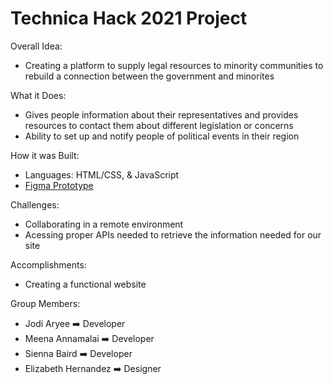 # Technica Hack 2021 Project
Overall Idea:
- Creating a platform to supply legal resources to minority communities to rebuild a connection between the government and minorites

What it Does:
- Gives people information about their representatives and provides resources to contact them about different legislation or concerns 
- Ability to set up and notify people of political events in their region

How it was Built:
- Languages: HTML/CSS, & JavaScript
- [Figma Prototype](https://www.figma.com/proto/9DrfVDW1Qs6shlaDpgMoHp/RepU?node-id=2%3A2&scaling=scale-down&page-id=0%3A1&starting-point-node-id=2%3A2)

Challenges:
- Collaborating in a remote environment
- Acessing proper APIs needed to retrieve the information needed for our site

Accomplishments:
- Creating a functional website

Group Members:
- Jodi Aryee ➡️ Developer
- Meena Annamalai ➡️ Developer
- Sienna Baird  ➡️ Developer
- Elizabeth Hernandez ➡️ Designer
